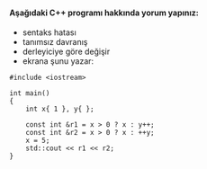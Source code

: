 #### Aşağıdaki C++ programı hakkında yorum yapınız:

+ sentaks hatası
+ tanımsız davranış
+ derleyiciye göre değişir
+ ekrana şunu yazar: 

```
#include <iostream>

int main()
{
	int x{ 1 }, y{ };

	const int &r1 = x > 0 ? x : y++;
	const int &r2 = x > 0 ? x : ++y;
	x = 5;
	std::cout << r1 << r2;
}

```
